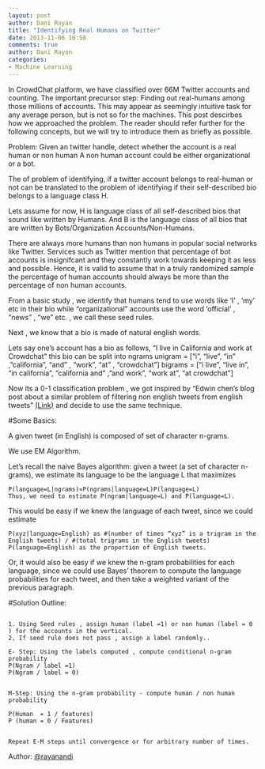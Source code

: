 ```yaml
---
layout: post
author: Dani Rayan
title: "Identifying Real Humans on Twitter"
date: 2013-11-06 16:58
comments: true
author: Dani Rayan
categories: 
- Machine Learning
---
```


In CrowdChat platform, we have classified over 66M Twitter accounts and counting. The important precursor
step: Finding out real-humans among those millions of accounts. This may appear as seemingly intuitive task for any average person, but is not so for the machines. This post descirbes how we approached the problem. The reader should refer further for the following concepts, but we will try to introduce them as briefly as possible.

<!-- more -->

Problem:
Given an twitter handle, detect whether the account is a real human or non human 
A non human account could be either organizational or a bot.

The of problem of identifying, if a twitter account belongs to real-human or not can be translated to the problem of identifying if their self-described bio belongs to a language class H.

Lets assume for now, H is language class of all self-described bios that sound like written by Humans.
And B is the language class of all bios that are written by Bots/Organization Accounts/Non-Humans.

There are always more humans than non humans in popular social networks like Twitter. Services such as Twitter mention that percentage of bot accounts is insignifcant and they constantly work towards keeping it as less and possible. Hence, it is valid to assume that in a truly randomized sample the percentage of human accounts should always be more than the percentage of non human accounts.

From a basic study , we identify that humans tend to use words like ‘I’ , ‘my’ etc in their bio while “organizational” accounts use the word ‘official’ , “news” , “we” etc. , we call these seed rules.

Next , we know that a bio is made of natural english words. 

Lets say one’s account has a bio as follows, “I live in California and work at Crowdchat”
this bio can be split into ngrams 
unigram = [“i”, “live”, “in” ,”california”, “and” , “work”, “at” , “crowdchat”]
bigrams = [“i live”, “live in”, “in california”, “california and” ,”and work”, “work at”, “at crowdchat”]


Now its a 0-1 classification problem  , we got inspired by “Edwin chen’s blog post about a similar problem of filtering non english tweets from english tweets” [(Link)](http://blog.echen.me/2011/05/01/unsupervised-language-detection-algorithms/)  and decide to use the same technique.


#Some Basics:

A given tweet (in English) is composed of set of character n-grams.

We use EM Algorithm.

Let’s recall the naive Bayes algorithm: given a tweet (a set of character n-grams), we estimate its language to be the language L that maximizes
```
P(language=L|ngrams)∝P(ngrams|language=L)P(language=L)
Thus, we need to estimate P(ngram|language=L) and P(language=L).
```
This would be easy if we knew the language of each tweet, since we could estimate

```
P(xyz|language=English) as #(number of times “xyz” is a trigram in the English tweets) / #(total trigrams in the English tweets)
P(language=English) as the proportion of English tweets.

```

Or, it would also be easy if we knew the n-gram probabilities for each language, since we could use Bayes’ theorem to compute the language probabilities for each tweet, and then take a weighted variant of the previous paragraph.

#Solution Outline:

```

1. Using Seed rules , assign human (label =1) or non human (label = 0 ) for the accounts in the vertical.
2. If seed rule does not pass , assign a label randomly..

E- Step: Using the labels computed , compute conditional n-gram probability 
P(Ngram / label =1) 
P(Ngram / label = 0)


M-Step: Using the n-gram probability - compute human / non human probability

P(Human  = 1 / features)
P (human = 0 / Features)


Repeat E-M steps until convergence or for arbitrary number of times.
```

Author: <a href="https://twitter.com/@rayanandi">@rayanandi</a>
